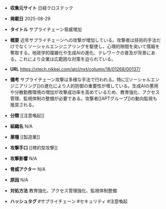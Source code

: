- **収集元サイト**
日経クロステック

- **掲載日**
2025-08-29

- **タイトル**
サプライチェーン脅威増加

- **概要**
近年サプライチェーンへの攻撃が増加している。攻撃者は技術的手法だけでなくソーシャルエンジニアリングを駆使し、心理的隙間を突いて情報を奪取する。地政学的複雑化や生成AIの進化、テレワークの普及が背景にある。これにより企業は広範囲な対策を迫られている。

- **URL**
https://xtech.nikkei.com/atcl/nxt/column/18/01268/00137/

- **備考**
サプライチェーン攻撃は多様な手法で行われる。特に[[ソーシャルエンジニアリング]]の進化により人的防御の重要性が増している。生成AIの悪用や分散勤務環境の増加が攻撃成功率を高めているため、教育強化、アクセス管理、監視体制の整備が必要である。攻撃者[[APTグループ]]の動向監視も推奨される。

- **分類**
[[注意喚起]]

- **組織名**
N/A

- **業種**
[[製造業]]

- **攻撃手口**
[[標的型攻撃]]

- **攻撃影響**
N/A

- **脅威アクター**
N/A

- **原因**
N/A

- **対処方法**
教育強化、アクセス管理強化、監視体制整備

- **ハッシュタグ**
#サプライチェーン #セキュリティ #注意喚起
